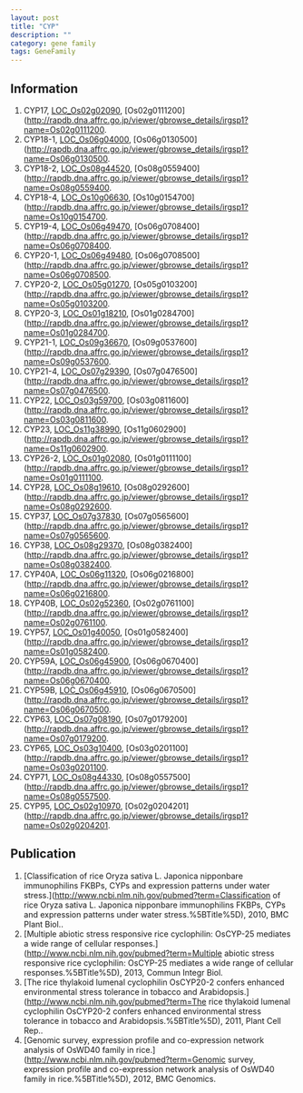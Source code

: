 ```yaml
---
layout: post
title: "CYP"
description: ""
category: gene family
tags: GeneFamily
---
```


## Information
1. CYP17, [LOC_Os02g02090](http://rice.plantbiology.msu.edu/cgi-bin/ORF_infopage.cgi?orf=LOC_Os02g02090), [Os02g0111200](http://rapdb.dna.affrc.go.jp/viewer/gbrowse_details/irgsp1?name=Os02g0111200.
2. CYP18-1, [LOC_Os06g04000](http://rice.plantbiology.msu.edu/cgi-bin/ORF_infopage.cgi?orf=LOC_Os06g04000), [Os06g0130500](http://rapdb.dna.affrc.go.jp/viewer/gbrowse_details/irgsp1?name=Os06g0130500.
3. CYP18-2, [LOC_Os08g44520](http://rice.plantbiology.msu.edu/cgi-bin/ORF_infopage.cgi?orf=LOC_Os08g44520), [Os08g0559400](http://rapdb.dna.affrc.go.jp/viewer/gbrowse_details/irgsp1?name=Os08g0559400.
4. CYP18-4, [LOC_Os10g06630](http://rice.plantbiology.msu.edu/cgi-bin/ORF_infopage.cgi?orf=LOC_Os10g06630), [Os10g0154700](http://rapdb.dna.affrc.go.jp/viewer/gbrowse_details/irgsp1?name=Os10g0154700.
5. CYP19-4, [LOC_Os06g49470](http://rice.plantbiology.msu.edu/cgi-bin/ORF_infopage.cgi?orf=LOC_Os06g49470), [Os06g0708400](http://rapdb.dna.affrc.go.jp/viewer/gbrowse_details/irgsp1?name=Os06g0708400.
6. CYP20-1, [LOC_Os06g49480](http://rice.plantbiology.msu.edu/cgi-bin/ORF_infopage.cgi?orf=LOC_Os06g49480), [Os06g0708500](http://rapdb.dna.affrc.go.jp/viewer/gbrowse_details/irgsp1?name=Os06g0708500.
7. CYP20-2, [LOC_Os05g01270](http://rice.plantbiology.msu.edu/cgi-bin/ORF_infopage.cgi?orf=LOC_Os05g01270), [Os05g0103200](http://rapdb.dna.affrc.go.jp/viewer/gbrowse_details/irgsp1?name=Os05g0103200.
8. CYP20-3, [LOC_Os01g18210](http://rice.plantbiology.msu.edu/cgi-bin/ORF_infopage.cgi?orf=LOC_Os01g18210), [Os01g0284700](http://rapdb.dna.affrc.go.jp/viewer/gbrowse_details/irgsp1?name=Os01g0284700.
9. CYP21-1, [LOC_Os09g36670](http://rice.plantbiology.msu.edu/cgi-bin/ORF_infopage.cgi?orf=LOC_Os09g36670), [Os09g0537600](http://rapdb.dna.affrc.go.jp/viewer/gbrowse_details/irgsp1?name=Os09g0537600.
10. CYP21-4, [LOC_Os07g29390](http://rice.plantbiology.msu.edu/cgi-bin/ORF_infopage.cgi?orf=LOC_Os07g29390), [Os07g0476500](http://rapdb.dna.affrc.go.jp/viewer/gbrowse_details/irgsp1?name=Os07g0476500.
11. CYP22, [LOC_Os03g59700](http://rice.plantbiology.msu.edu/cgi-bin/ORF_infopage.cgi?orf=LOC_Os03g59700), [Os03g0811600](http://rapdb.dna.affrc.go.jp/viewer/gbrowse_details/irgsp1?name=Os03g0811600.
12. CYP23, [LOC_Os11g38990](http://rice.plantbiology.msu.edu/cgi-bin/ORF_infopage.cgi?orf=LOC_Os11g38990), [Os11g0602900](http://rapdb.dna.affrc.go.jp/viewer/gbrowse_details/irgsp1?name=Os11g0602900.
13. CYP26-2, [LOC_Os01g02080](http://rice.plantbiology.msu.edu/cgi-bin/ORF_infopage.cgi?orf=LOC_Os01g02080), [Os01g0111100](http://rapdb.dna.affrc.go.jp/viewer/gbrowse_details/irgsp1?name=Os01g0111100.
14. CYP28, [LOC_Os08g19610](http://rice.plantbiology.msu.edu/cgi-bin/ORF_infopage.cgi?orf=LOC_Os08g19610), [Os08g0292600](http://rapdb.dna.affrc.go.jp/viewer/gbrowse_details/irgsp1?name=Os08g0292600.
15. CYP37, [LOC_Os07g37830](http://rice.plantbiology.msu.edu/cgi-bin/ORF_infopage.cgi?orf=LOC_Os07g37830), [Os07g0565600](http://rapdb.dna.affrc.go.jp/viewer/gbrowse_details/irgsp1?name=Os07g0565600.
16. CYP38, [LOC_Os08g29370](http://rice.plantbiology.msu.edu/cgi-bin/ORF_infopage.cgi?orf=LOC_Os08g29370), [Os08g0382400](http://rapdb.dna.affrc.go.jp/viewer/gbrowse_details/irgsp1?name=Os08g0382400.
17. CYP40A, [LOC_Os06g11320](http://rice.plantbiology.msu.edu/cgi-bin/ORF_infopage.cgi?orf=LOC_Os06g11320), [Os06g0216800](http://rapdb.dna.affrc.go.jp/viewer/gbrowse_details/irgsp1?name=Os06g0216800.
18. CYP40B, [LOC_Os02g52360](http://rice.plantbiology.msu.edu/cgi-bin/ORF_infopage.cgi?orf=LOC_Os02g52360), [Os02g0761100](http://rapdb.dna.affrc.go.jp/viewer/gbrowse_details/irgsp1?name=Os02g0761100.
19. CYP57, [LOC_Os01g40050](http://rice.plantbiology.msu.edu/cgi-bin/ORF_infopage.cgi?orf=LOC_Os01g40050), [Os01g0582400](http://rapdb.dna.affrc.go.jp/viewer/gbrowse_details/irgsp1?name=Os01g0582400.
20. CYP59A, [LOC_Os06g45900](http://rice.plantbiology.msu.edu/cgi-bin/ORF_infopage.cgi?orf=LOC_Os06g45900), [Os06g0670400](http://rapdb.dna.affrc.go.jp/viewer/gbrowse_details/irgsp1?name=Os06g0670400.
21. CYP59B, [LOC_Os06g45910](http://rice.plantbiology.msu.edu/cgi-bin/ORF_infopage.cgi?orf=LOC_Os06g45910), [Os06g0670500](http://rapdb.dna.affrc.go.jp/viewer/gbrowse_details/irgsp1?name=Os06g0670500.
22. CYP63, [LOC_Os07g08190](http://rice.plantbiology.msu.edu/cgi-bin/ORF_infopage.cgi?orf=LOC_Os07g08190), [Os07g0179200](http://rapdb.dna.affrc.go.jp/viewer/gbrowse_details/irgsp1?name=Os07g0179200.
23. CYP65, [LOC_Os03g10400](http://rice.plantbiology.msu.edu/cgi-bin/ORF_infopage.cgi?orf=LOC_Os03g10400), [Os03g0201100](http://rapdb.dna.affrc.go.jp/viewer/gbrowse_details/irgsp1?name=Os03g0201100.
24. CYP71, [LOC_Os08g44330](http://rice.plantbiology.msu.edu/cgi-bin/ORF_infopage.cgi?orf=LOC_Os08g44330), [Os08g0557500](http://rapdb.dna.affrc.go.jp/viewer/gbrowse_details/irgsp1?name=Os08g0557500.
25. CYP95, [LOC_Os02g10970](http://rice.plantbiology.msu.edu/cgi-bin/ORF_infopage.cgi?orf=LOC_Os02g10970), [Os02g0204201](http://rapdb.dna.affrc.go.jp/viewer/gbrowse_details/irgsp1?name=Os02g0204201.

## Publication
1. [Classification of rice Oryza sativa L. Japonica nipponbare immunophilins FKBPs, CYPs and expression patterns under water stress.](http://www.ncbi.nlm.nih.gov/pubmed?term=Classification of rice Oryza sativa L. Japonica nipponbare immunophilins FKBPs, CYPs and expression patterns under water stress.%5BTitle%5D), 2010, BMC Plant Biol..
2. [Multiple abiotic stress responsive rice cyclophilin: OsCYP-25 mediates a wide range of cellular responses.](http://www.ncbi.nlm.nih.gov/pubmed?term=Multiple abiotic stress responsive rice cyclophilin: OsCYP-25 mediates a wide range of cellular responses.%5BTitle%5D), 2013, Commun Integr Biol.
3. [The rice thylakoid lumenal cyclophilin OsCYP20-2 confers enhanced environmental stress tolerance in tobacco and Arabidopsis.](http://www.ncbi.nlm.nih.gov/pubmed?term=The rice thylakoid lumenal cyclophilin OsCYP20-2 confers enhanced environmental stress tolerance in tobacco and Arabidopsis.%5BTitle%5D), 2011, Plant Cell Rep..
4. [Genomic survey, expression profile and co-expression network analysis of OsWD40 family in rice.](http://www.ncbi.nlm.nih.gov/pubmed?term=Genomic survey, expression profile and co-expression network analysis of OsWD40 family in rice.%5BTitle%5D), 2012, BMC Genomics.


